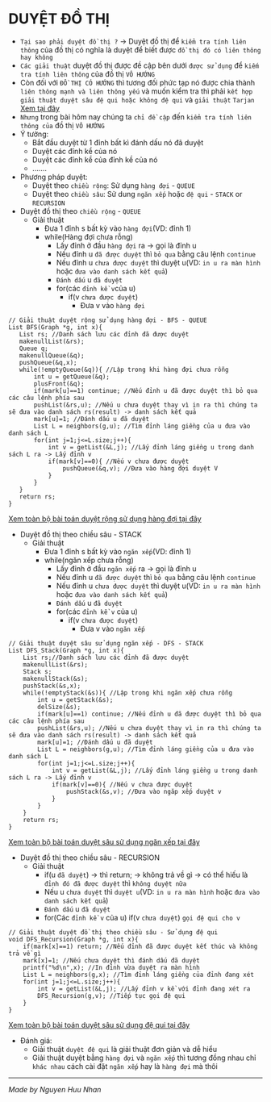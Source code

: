 # DUYỆT ĐỒ THỊ 
+ `Tại sao phải duyệt đồ thị ?` -> Duyệt đồ thị để `kiểm tra tính liên thông` của đồ thị có nghĩa là duyệt để biết được `đồ thị đó có liên thông hay không`
+ `Các giải thuật` duyệt đồ thị được đề cập bên dưới `được sử dụng` để `kiếm tra tính liên thông` của đồ thị `VÔ HƯỚNG`
+ Còn đối với `ĐỒ THỊ CÓ HƯỚNG` thì tương đối phức tạp nó được chia thành `liên thông mạnh và liên thông yếu` và muốn kiểm tra thì phải `kết hợp` `giải thuật duyệt sâu đệ qui hoặc không đệ qui` và `giải thuật` `Tarjan` [Xem tại đây](nhan.com)
+ `Nhưng` trong bài hôm nay chúng ta `chỉ đề cập` đến `kiểm tra tính liên thông của` đồ thị `VÔ HƯỚNG` 
+ Ý tưởng:
    + Bắt đầu duyệt từ 1 đỉnh bất kì đánh dấu nó đã duyệt
    + Duyệt các đỉnh kề của nó
    + Duyệt các đỉnh kề của đỉnh kề của nó
    + .......
+ Phương pháp duyệt:
    + Duyệt theo `chiều rộng`: Sử dụng `hàng đợi` -  `QUEUE`
    + Duyệt theo `chiều sâu`: Sử dung `ngăn xếp` hoặc `đệ qui` - `STACK` or `RECURSION`
+ Duyệt đồ thị theo `chiều rộng` - `QUEUE`
    + Giải thuật
        + Đưa 1 đỉnh s bất kỳ vào `hàng đợi`(VD: đỉnh 1)
        + while(Hàng đợi chưa rỗng)
            + Lấy đỉnh ở đầu `hàng đợi` ra -> gọi là đỉnh u
            + Nếu đỉnh u `đã được duyệt` thì `bỏ qua` bằng câu lệnh `continue`
            + Nếu đỉnh u `chưa được duyệt` thì duyệt u(VD: `in u ra màn hình` hoặc `đưa vào danh sách kết quả`)
            + `Đánh dấu` u `đã duyệt`
            + for(các `đỉnh kề v`của u)
                + if(v `chưa được duyệt`)
                    + Đưa v vào `hàng đợi`
 ```
 // Giải thuật duyệt rộng sử dụng hàng đợi - BFS - QUEUE
List BFS(Graph *g, int x){
    List rs; //Danh sách lưu các đỉnh đã được duyệt
    makenullList(&rs);
    Queue q; 
    makenullQueue(&q);
    pushQueue(&q,x);
    while(!emptyQueue(&q)){ //Lập trong khi hàng đợi chưa rỗng
        int u = getQueue(&q);
        plusFront(&q);
        if(mark[u]==1) continue; //Nếu đỉnh u đã được duyệt thì bỏ qua các câu lệnh phía sau
        pushList(&rs,u); //Nếu u chưa duyệt thay vì in ra thì chúng ta sẽ đưa vào danh sách rs(result) -> danh sách kết quả
        mark[u]=1; //Đánh dấu u đã duyệt 
        List L = neighbors(g,u); //Tìm đỉnh láng giềng của u đưa vào danh sách L
        for(int j=1;j<=L.size;j++){
            int v = getList(&L,j); //Lấy đỉnh láng giềng u trong danh sách L ra -> Lấy đỉnh v
            if(mark[v]==0){ //Nếu v chưa được duyệt
                pushQueue(&q,v); //Đưa vào hàng đợi duyệt V
            }
        }
    }
    return rs;
}
 ```
 [Xem toàn bộ bài toán duyệt rộng sử dụng hàng đợi tại đây](https://github.com/NguyenHuuNhan1912/Ly_Thuyet_Do_Thi/blob/main/Thuc_Hanh/Buoi_2/BT_1.1.c)
+ Duyệt đồ thị theo chiều sâu - STACK
    + Giải thuật
        + Đưa 1 đỉnh s bất kỳ vào `ngăn xếp`(VD: đỉnh 1)
        + while(ngăn xếp chưa rỗng)
            + Lấy đỉnh ở đầu `ngăn xếp` ra -> gọi là đỉnh u
            + Nếu đỉnh u `đã được duyệt` thì `bỏ qua` bằng câu lệnh `continue`
            + Nếu đỉnh u `chưa được duyệt` thì duyệt u(VD: `in u ra màn hình` hoặc `đưa vào danh sách kết quả`)
            + `Đánh dấu` u `đã duyệt`
            + for(các `đỉnh kề v` của u)
                + if(v `chưa được duyệt`)
                    + Đưa v vào `ngăn xếp`
```
// Giải thuật duyệt sâu sử dụng ngăn xếp - DFS - STACK
List DFS_Stack(Graph *g, int x){
    List rs;//Danh sách lưu các đỉnh đã được duyệt
    makenullList(&rs);
    Stack s;
    makenullStack(&s);
    pushStack(&s,x);
    while(!emptyStack(&s)){ //Lập trong khi ngăn xếp chưa rỗng
        int u = getStack(&s);
        delSize(&s);
        if(mark[u]==1) continue; //Nếu đỉnh u đã được duyệt thì bỏ qua các câu lệnh phía sau
        pushList(&rs,u); //Nếu u chưa duyệt thay vì in ra thì chúng ta sẽ đưa vào danh sách rs(result) -> danh sách kết quả
        mark[u]=1; //Đánh dấu u đã duyệt
        List L = neighbors(g,u); //Tìm đỉnh láng giềng của u đưa vào danh sách L
        for(int j=1;j<=L.size;j++){
            int v = getList(&L,j); //Lấy đỉnh láng giềng u trong danh sách L ra -> Lấy đỉnh v
            if(mark[v]==0){ //Nếu v chưa được duyệt
                pushStack(&s,v); //Đưa vào ngăp xếp duyệt v
            }
        }
    }
    return rs;
}
```
 [Xem toàn bộ bài toán duyệt sâu sử dụng ngăn xếp tại đây](https://github.com/NguyenHuuNhan1912/Ly_Thuyet_Do_Thi/blob/main/Thuc_Hanh/Buoi_2/BT_1.3.c)
+ Duyệt đồ thị theo chiều sâu - RECURSION
    + Giải thuật
        + if(u `đã duyệt`) -> thì return; -> không trả về gì -> có thể hiếu là `đỉnh đó đã được duyệt` thì `không duyệt nữa`
        + Nếu u `chưa duyệt` thì `duyệt u`(VD: `in u ra màn hình` hoặc `đưa vào danh sách kết quả`)
        + `Đánh dấu` u `đã duyệt`
        + for(Các `đỉnh kề v` của u)
            if(v `chưa duyệt`)
                `gọi đệ qui cho v`
```
// Giải thuật duyệt đồ thị theo chiều sâu - Sử dụng đệ qui
void DFS_Recursion(Graph *g, int x){
    if(mark[x]==1) return; //Nếu đỉnh đã được duyệt kết thúc và không trả về gì
    mark[x]=1; //Nếu chưa duyệt thì đánh dấu đã duyệt
    printf("%d\n",x); //In đỉnh vừa duyệt ra màn hình
    List L = neighbors(g,x); //Tìm đỉnh láng giềng của đỉnh đang xét
    for(int j=1;j<=L.size;j++){
        int v = getList(&L,j); //Lấy đỉnh v kề với đỉnh đang xét ra 
        DFS_Recursion(g,v); //Tiếp tục gọi đệ qui
    }
}
```
[Xem toàn bộ bài toán duyệt sâu sử dụng đệ qui tại đây](https://github.com/NguyenHuuNhan1912/Ly_Thuyet_Do_Thi/blob/main/Thuc_Hanh/Buoi_2/BT_1.2.c)
+ Đánh giá: 
    + Giải thuật `duyệt đệ qui` là giải thuật đơn giản và dễ hiểu
    + Giải thuật duyệt bằng `hàng đợi` và `ngăn xếp` thì tương đồng nhau chỉ `khác nhau` cách cài đặt `ngăn xếp` hay là `hàng đợi` mà thôi

<hr>

*Made by Nguyen Huu Nhan*
